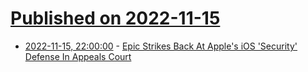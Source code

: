 # [Published on 2022-11-15](index.md)

* [2022-11-15, 22:00:00](https://yro.slashdot.org/story/22/11/15/2146224/epic-strikes-back-at-apples-ios-security-defense-in-appeals-court?utm_source=rss1.0mainlinkanon&utm_medium=feed) - [Epic Strikes Back At Apple's iOS 'Security' Defense In Appeals Court](https://yro.slashdot.org/story/22/11/15/2146224/epic-strikes-back-at-apples-ios-security-defense-in-appeals-court?utm_source=rss1.0mainlinkanon&utm_medium=feed)
